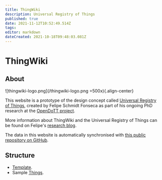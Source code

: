 ```yaml
---
title: ThingWiki
description: Universal Registry of Things
published: true
date: 2021-11-12T10:52:49.514Z
tags: 
editor: markdown
dateCreated: 2021-10-18T09:48:03.081Z
---
```


# ThingWiki

## About

![thingwiki-logo.png](/thingwiki-logo.png =500x){.align-center}

This website is a prototype of the design concept called [Universal Registry of Things](https://is.efeefe.me/concepts/universal-registry-things), created by Felipe Schmidt Fonseca as part of his ongoing PhD research at the [OpenDoTT project](https://opendott.org).

More information about ThingWiki and the Universal Registry of Things can be found on Felipe's [research blog](https://is.efeefe.me/opendott).

The data in this website is automatically synchronised with [this public repository on GitHub](https://github.com/reuse-city/thingwiki).

## Structure

- [Template](template.md).
- Sample [Things](things.md).